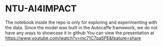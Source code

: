 # NTU-AI4IMPACT
The notebook inside the repo is only for exploring and experimenting with the data. Since the model was built in the Autocaffe framework, we do not have any ways to showcase it in github
You can view the presentation at https://www.youtube.com/watch?v=mc71C7qa5PE&feature=share
